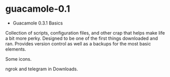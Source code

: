 # guacamole-0.1
* Guacamole 0.3.1 Basics

Collection of scripts, configuration files, and other crap that helps make life a bit more perky. Designed
to be one of the first things downloaded and ran. Provides version control as well as a backups for the most 
basic elements.

Some icons.

ngrok and telegram in Downloads.
